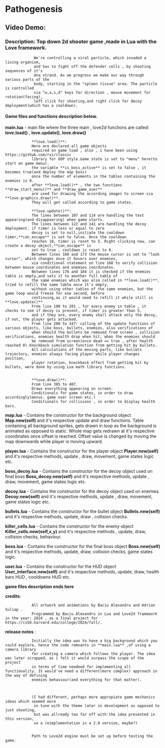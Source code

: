 # Pathogenesis
## Video Demo: <tbr>
### Description: Top down 2d shooter game ,made in Lua with the Love framework.


				 We're controlling a viral particle, which invaded a living organism,
				 and has to fight off the defender cells , by shooting sequences of it's 
				 dna strand. As we progress we make our way through various parts of the 
				 body, starting in the "spleen tissue" area. The particle is controlled 
				 via "w,a,s,d" keys for direction , mouse movement for rotation(facing),
				 left click for shooting,and right click for decoy deployment(which has a cooldown).
				 				  
								  
#### Game files and functions description below.

**main.lua** -  main file where the three main , love2d functions are called:
				**love.load()** , **love.update()**, **love.draw()**
				
				**love.load()**: 
				Here are declared all game objects
				required on game load , also , i have been using https://github.com/rxi/classic 
				library for OOP style.Game state is set to "menu" here(to start on game menu).
				the variable **is_boss_active** is set to false , it becomes true(and deploy the map boss)
				once the number of elements in the tables containing the enemies is 0.
				after **love.load()** , the two functions **draw_start_menu()** and **draw_game_over**
				are used for drawing the according images to screen via **love.graphics.draw()**.
				They will get called according to game states.
				
				**love.update()**:
				The lines between 107 and 114 are handling the text appearing(and disappearing) when game starts.
				The lines between 122 and 141 are handling the decoy deployment. if timer is less or equal to zero
				decoy is set to null,initiate the cooldown timer,**can_escape** is set to false. Once the cooldown 
				reaches 10, timer is reset to 5. Right clicking now, can create a decoy object,**can_escape** is 
				set to true , cooldown is reset to 0.
				Between lines 160 and 173 the mouse cursor is set to "look cursor", which changes once it hovers over enemies,
				via conditional statement on line 168 to verify collision between mouse coordinates and enemies coordinates. 
				Between lines 176 and 184 it is checked if the enemies table is empty,and sets it to another full table of 
				the same enemies which was also called in **love.load()**, tried to refill the same table once it's empty,
				without using other tables of the same enemies, but the game loop would freeze for one second, before 
				continuing,as it would need to refill it while still in **love.update()**
				From line 190 to 201 , for every enemy in table , it checks to see if decoy is present, if timer is greater than 5,
				and if they are, every enemy shall attack only the decoy, if not, the player gets attacked.
				From line 208 to 347: calling of the update functions of various objects, like boss, bullets, enemies, also verifications of
				when should the bullets be removed from screen , collision verifications, enemies health drop when hit, when the enemies should 
				be removed from screen(once dead == true , after health reached 0).Knockback simulation function from getting hit by bullets. 
				All calculations of the moving parts, like bullets trajectory, enemies always facing player while player changes position, 
				player rotation, knockback effect from getting hit by bullets, were done by using Lua math library functions.
				
				
				**love.draw()**:
				From line 385 to 487.
				Draws everything appearing on screen. 
				Conditionals for game states, in order to draw accordingly(menus, game over screen etc.) 
				Conditionals for collisions , in order to display health bars.

				
**map.lua**  - 	Contains the constructor for the background object **Map.new(self)** and it's respective update and draw functions. 
				Table containing all background sprites, gets drawn in loop as the background is animated as opposed to static. 
				Whole map gets redrawn at it's respective coordinates once offset is reached.
				Offset value is changed by moving the map downwards while player is moving upward.
				
**player.lua** - Contains the constructor for the player object **Player.new(self)** and it's respective methods, update , draw, 
				 movement, game states logic etc. 
				 
**boss_decoy.lua** - Contains the constructor for the decoy object used on final boss **Boss_decoy.new(self)** and it's respective methods, update , draw, 
				 movement, game states logic etc. 
				 
				 
**decoy.lua** - Contains the constructor for the decoy object used on enemies **Decoy.new(self)** and it's respective methods, update , draw, 
				 movement, game states logic etc. 
				 

**bullets.lua** - Contains the constructor for the bullet object **Bullets.new(self)** and it's respective methods, update, draw , collision checks.

**killer_cells.lua** - Contains the constructor for the enemy object **Killer_cells.new(self,x,y)** and it's respective methods , update, draw, collision checks, 
						behaviour.
						
**boss.lua** - Contains the constructor for the final boss object **Boss.new(self)** and it's respective methods, update, draw, collision checks, game states logic. 

**user.lua** - Contains the constructor for the HUD object **User_interface.new(self)** and it's respective methods, update, draw, health bars HUD , cooldowns HUD etc. 


__game files description ends here__


**credits**:

				All artwork and animations by Baciu Alexandru and Adrian Suliap .
				Programmed by Baciu Alexandru in Lua and Love2d framework in the year: 2024 , as a final project for https://cs50.harvard.edu/college/2024/fall/.
				
				
**release notes** :
				
				Initially the idea was to have a big background which you could explore, hence the code remnants in **main.lua** ,of using a camera library 
				for creating a camera which follows the player. The idea was later scrapped, as i felt it would surpass the scope of the project
				in terms of time needeed for implementing all functionality. It would've need a different(more complex) approach in the way of defining 
				enemies behaviour(and everything for that matter).
				
				
				
				(I had different, perhaps more appropiate game mechanics ideas which seemed more 
				 in tune with the theme later in development as opposed to just shooting,
				 but was allready too far off with the idea presented in this version,
				 so a reimplementation in a 2.0 version, maybe?) 


  				Path to Love2d engine must be set up before testing the game.

				
				
				
				
				
				
				
				
				
				 
				 
				 
																				

